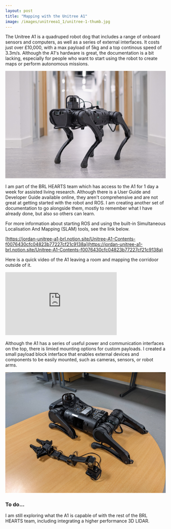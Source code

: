 ```yaml
---
layout: post
title: "Mapping with the Unitree A1"
image: /images/unitreea1_1/unitree-1-thumb.jpg
---
```


The Unitree A1 is a quadruped robot dog that includes a range of onboard sensors and computers, as well as a series of external interfaces. It costs just over £10,000, with a max payload of 5kg and a top continous speed of 3.3m/s. Although the A1's hardware is great, the documentation is a bit lacking, especially for people who want to start using the robot to create maps or perform autonomous missions.

<img src="/images/unitreea1_1/unitree_front.jpg" alt="" class="inline">

I am part of the BRL HEARTS team which has access to the A1 for 1 day a week for assisted living research. Although there is a User Guide and Developer Guide available online, they aren't comprehensive and are not great at getting started with the robot and ROS. I am creating another set of documentation to go alongside them, mostly to remember what I have already done, but also so others can learn.

For more information about starting ROS and using the built-in Simultaneous Localisation And Mapping (SLAM) tools, see the link below.

[https://jordan-unitree-a1-brl.notion.site/Unitree-A1-Contents-f0076430cfc04823b77227cf21c9138a](https://jordan-unitree-a1-brl.notion.site/Unitree-A1-Contents-f0076430cfc04823b77227cf21c9138a)

Here is a quick video of the A1 leaving a room and mapping the corridoor outside of it.

<iframe width="350" height="197" src="https://www.youtube.com/embed/nnIlEoI9ngo" frameborder="0" allow="accelerometer; autoplay; encrypted-media; gyroscope; picture-in-picture" allowfullscreen></iframe>

Although the A1 has a series of useful power and communication interfaces on the top, there is limied mounting options for custom payloads. I created a small payload block interface that enables external devices and components to be easily mounted, such as cameras, sensors, or robot arms.

<img src="/images/unitreea1_1/unitree_arm.jpg" alt="" class="inline">

### To do...

I am still exploring what the A1 is capable of with the rest of the BRL HEARTS team, including integrating a higher performance 3D LIDAR.
